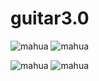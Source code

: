 # guitar3.0
![mahua](http://ww4.sinaimg.cn/mw690/e6d95a0bgw1f4se78r36xj20kw09o0t9.jpg)
![mahua](http://ww2.sinaimg.cn/mw690/e6d95a0bgw1f4se785rwfj20hz09k0t3.jpg)

![mahua](http://ww4.sinaimg.cn/mw690/e6d95a0bgw1f4se76qi5sj20kc09edfs.jpg)
![mahua](http://ww4.sinaimg.cn/mw690/e6d95a0bgw1f4se7789hzj20i8081jrp.jpg)
